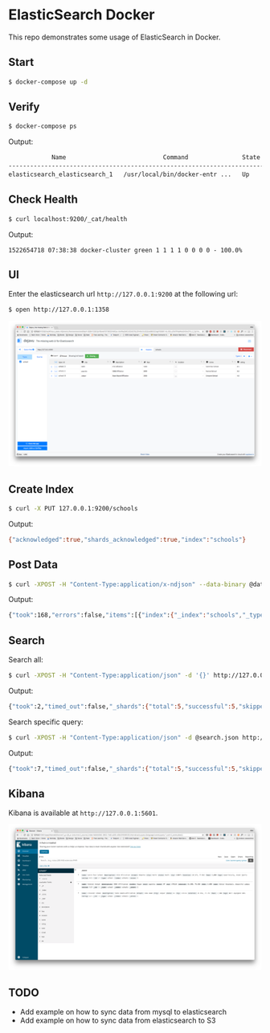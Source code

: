 # ElasticSearch Docker

This repo demonstrates some usage of ElasticSearch in Docker.


## Start

```bash
$ docker-compose up -d
```

## Verify

```bash
$ docker-compose ps
```

Output:

```bash
            Name                           Command               State                         Ports
---------------------------------------------------------------------------------------------------------------------------
elasticsearch_elasticsearch_1   /usr/local/bin/docker-entr ...   Up      127.0.0.1:9200->9200/tcp, 127.0.0.1:9300->9300/tcp
```

## Check Health

```bash
$ curl localhost:9200/_cat/health
```

Output:

```
1522654718 07:38:38 docker-cluster green 1 1 1 1 0 0 0 0 - 100.0%
```

## UI

Enter the elasticsearch url `http://127.0.0.1:9200` at the following url:

```bash
$ open http://127.0.0.1:1358
```

![webui](assets/webui.png)

## Create Index

```bash
$ curl -X PUT 127.0.0.1:9200/schools
```

Output:

```bash
{"acknowledged":true,"shards_acknowledged":true,"index":"schools"}
```

## Post Data

```bash
$ curl -XPOST -H "Content-Type:application/x-ndjson" --data-binary @data.json http://127.0.0.1:9200/schools/_bulk
```

Output:

```bash
{"took":168,"errors":false,"items":[{"index":{"_index":"schools","_type":"school","_id":"1","_version":1,"result":"created","_shards":{"total":2,"successful":1,"failed":0},"_seq_no":0,"_primary_term":1,"status":201}},{"index":{"_index":"schools","_type":"school","_id":"2","_version":1,"result":"created","_shards":{"total":2,"successful":1,"failed":0},"_seq_no":0,"_primary_term":1,"status":201}},{"index":{"_index":"schools","_type":"school","_id":"3","_version":1,"result":"created","_shards":{"total":2,"successful":1,"failed":0},"_seq_no":0,"_primary_term":1,"status":201}}]}
```

## Search

Search all:

```bash
$ curl -XPOST -H "Content-Type:application/json" -d '{}' http://127.0.0.1:9200/schools/_search
```

Output:

```bash
{"took":2,"timed_out":false,"_shards":{"total":5,"successful":5,"skipped":0,"failed":0},"hits":{"total":3,"max_score":1.0,"hits":[{"_index":"schools","_type":"school","_id":"2","_score":1.0,"_source":{"name":"Saint Paul School", "description":"ICSE Afiliation", "street":"Dawarka", "city":"Delhi", "state":"Delhi", "zip":"110075", "location":[28.5733056, 77.0122136], "fees":5000, "tags":["Good Faculty", "Great Sports"], "rating":"4.5"}},{"_index":"schools","_type":"school","_id":"1","_score":1.0,"_source":{"name":"Central School", "description":"CBSE Affiliation", "street":"Nagan","city":"paprola", "state":"HP", "zip":"176115", "location":[31.8955385, 76.8380405],"fees":2000, "tags":["Senior Secondary", "beautiful campus"], "rating":"3.5"}},{"_index":"schools","_type":"school","_id":"3","_score":1.0,"_source":{"name":"Crescent School", "description":"State Board Affiliation", "street":"Tonk Road", "city":"Jaipur", "state":"RJ", "zip":"176114","location":[26.8535922, 75.7923988],"fees":2500, "tags":["Well equipped labs"], "rating":"4.5"}}]}}
```

Search specific query:

```bash
$ curl -XPOST -H "Content-Type:application/json" -d @search.json http://127.0.0.1:9200/schools/_search
```

Output:

```bash
{"took":7,"timed_out":false,"_shards":{"total":5,"successful":5,"skipped":0,"failed":0},"hits":{"total":1,"max_score":0.2876821,"hits":[{"_index":"schools","_type":"school","_id":"1","_score":0.2876821,"_source":{"name":"Central School", "description":"CBSE Affiliation", "street":"Nagan","city":"paprola", "state":"HP", "zip":"176115", "location":[31.8955385, 76.8380405],"fees":2000, "tags":["Senior Secondary", "beautiful campus"], "rating":"3.5"}}]}}
```

## Kibana

Kibana is available at `http://127.0.0.1:5601`.

![kibana](assets/kibana.png)

## TODO

- Add example on how to sync data from mysql to elasticsearch
- Add example on how to sync data from elasticsearch to S3